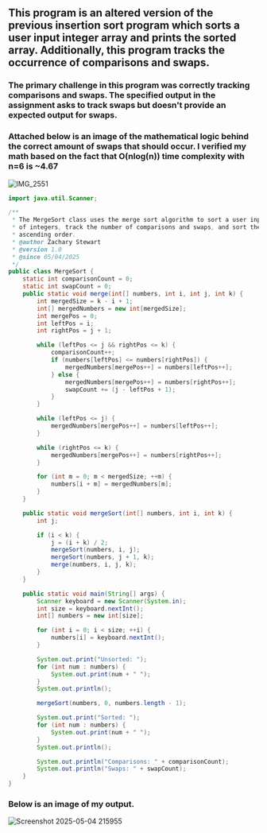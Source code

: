 ## This program is an altered version of the previous insertion sort program which sorts a user input integer array and prints the sorted array. Additionally, this program tracks the occurrence of comparisons and swaps.
### The primary challenge in this program was correctly tracking comparisons and swaps. The specified output in the assignment asks to track swaps but doesn't provide an expected output for swaps.
### Attached below is an image of the mathematical logic behind the correct amount of swaps that should occur. I verified my math based on the fact that O(nlog(n)) time complexity with n=6 is ~4.67
![IMG_2551](https://github.com/user-attachments/assets/16a84ed9-bd64-4928-92d6-746e11d4efbc)

```java
import java.util.Scanner;

/**
 * The MergeSort class uses the merge sort algorithm to sort a user input array
 * of integers, track the number of comparisons and swaps, and sort the array in
 * ascending order.
 * @author Zachary Stewart
 * @version 1.0
 * @since 05/04/2025
 */
public class MergeSort {
    static int comparisonCount = 0;
    static int swapCount = 0;
    public static void merge(int[] numbers, int i, int j, int k) {
        int mergedSize = k - i + 1;
        int[] mergedNumbers = new int[mergedSize];
        int mergePos = 0;
        int leftPos = i;
        int rightPos = j + 1;

        while (leftPos <= j && rightPos <= k) {
            comparisonCount++; 
            if (numbers[leftPos] <= numbers[rightPos]) {
                mergedNumbers[mergePos++] = numbers[leftPos++];
            } else {
                mergedNumbers[mergePos++] = numbers[rightPos++];
                swapCount += (j - leftPos + 1); 
            }
        }

        while (leftPos <= j) {
            mergedNumbers[mergePos++] = numbers[leftPos++];
        }

        while (rightPos <= k) {
            mergedNumbers[mergePos++] = numbers[rightPos++];
        }

        for (int m = 0; m < mergedSize; ++m) {
            numbers[i + m] = mergedNumbers[m];
        }
    }

    public static void mergeSort(int[] numbers, int i, int k) {
        int j;

        if (i < k) {
            j = (i + k) / 2;
            mergeSort(numbers, i, j);
            mergeSort(numbers, j + 1, k);
            merge(numbers, i, j, k);
        }
    }

    public static void main(String[] args) {
        Scanner keyboard = new Scanner(System.in);
        int size = keyboard.nextInt();
        int[] numbers = new int[size];

        for (int i = 0; i < size; ++i) {
            numbers[i] = keyboard.nextInt();
        }

        System.out.print("Unsorted: ");
        for (int num : numbers) {
            System.out.print(num + " ");
        }
        System.out.println();

        mergeSort(numbers, 0, numbers.length - 1);

        System.out.print("Sorted: ");
        for (int num : numbers) {
            System.out.print(num + " ");
        }
        System.out.println();

        System.out.println("Comparisons: " + comparisonCount);
        System.out.println("Swaps: " + swapCount);
    }
}
```
### Below is an image of my output.
![Screenshot 2025-05-04 215955](https://github.com/user-attachments/assets/75f33d78-de4c-4246-a75d-7007054b32a9)
